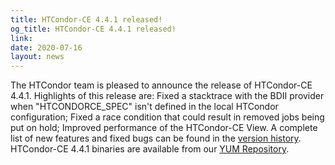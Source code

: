 ```yaml
---
title: HTCondor-CE 4.4.1 released!
og_title: HTCondor-CE 4.4.1 released!
link: 
date: 2020-07-16
layout: news
---
```


The HTCondor team is pleased to announce the release of HTCondor-CE 4.4.1.  Highlights of this release are: Fixed a stacktrace with the BDII provider when "HTCONDORCE_SPEC" isn't defined in the local HTCondor configuration; Fixed a race condition that could result in removed jobs being put on hold; Improved performance of the HTCondor-CE View.  A complete list of new features and fixed bugs can be found in the <a href="https://htcondor-ce.readthedocs.io/en/latest/releases/#htcondor-ce-4-version-history"> version history</a>. HTCondor-CE 4.4.1 binaries are available from our <a href="http://htcondor.org/yum/">YUM Repository</a>. 
